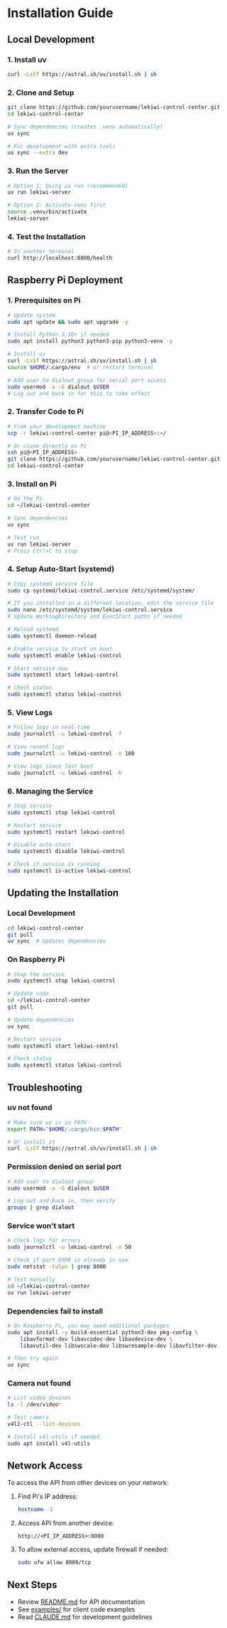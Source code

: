 # Installation Guide

## Local Development

### 1. Install uv

```bash
curl -LsSf https://astral.sh/uv/install.sh | sh
```

### 2. Clone and Setup

```bash
git clone https://github.com/yourusername/lekiwi-control-center.git
cd lekiwi-control-center

# Sync dependencies (creates .venv automatically)
uv sync

# For development with extra tools
uv sync --extra dev
```

### 3. Run the Server

```bash
# Option 1: Using uv run (recommended)
uv run lekiwi-server

# Option 2: Activate venv first
source .venv/bin/activate
lekiwi-server
```

### 4. Test the Installation

```bash
# In another terminal
curl http://localhost:8000/health
```

## Raspberry Pi Deployment

### 1. Prerequisites on Pi

```bash
# Update system
sudo apt update && sudo apt upgrade -y

# Install Python 3.10+ if needed
sudo apt install python3 python3-pip python3-venv -y

# Install uv
curl -LsSf https://astral.sh/uv/install.sh | sh
source $HOME/.cargo/env  # or restart terminal

# Add user to dialout group for serial port access
sudo usermod -a -G dialout $USER
# Log out and back in for this to take effect
```

### 2. Transfer Code to Pi

```bash
# From your development machine
scp -r lekiwi-control-center pi@<PI_IP_ADDRESS>:~/

# Or clone directly on Pi
ssh pi@<PI_IP_ADDRESS>
git clone https://github.com/yourusername/lekiwi-control-center.git
cd lekiwi-control-center
```

### 3. Install on Pi

```bash
# On the Pi
cd ~/lekiwi-control-center

# Sync dependencies
uv sync

# Test run
uv run lekiwi-server
# Press Ctrl+C to stop
```

### 4. Setup Auto-Start (systemd)

```bash
# Copy systemd service file
sudo cp systemd/lekiwi-control.service /etc/systemd/system/

# If you installed in a different location, edit the service file
sudo nano /etc/systemd/system/lekiwi-control.service
# Update WorkingDirectory and ExecStart paths if needed

# Reload systemd
sudo systemctl daemon-reload

# Enable service to start on boot
sudo systemctl enable lekiwi-control

# Start service now
sudo systemctl start lekiwi-control

# Check status
sudo systemctl status lekiwi-control
```

### 5. View Logs

```bash
# Follow logs in real-time
sudo journalctl -u lekiwi-control -f

# View recent logs
sudo journalctl -u lekiwi-control -n 100

# View logs since last boot
sudo journalctl -u lekiwi-control -b
```

### 6. Managing the Service

```bash
# Stop service
sudo systemctl stop lekiwi-control

# Restart service
sudo systemctl restart lekiwi-control

# Disable auto-start
sudo systemctl disable lekiwi-control

# Check if service is running
sudo systemctl is-active lekiwi-control
```

## Updating the Installation

### Local Development

```bash
cd lekiwi-control-center
git pull
uv sync  # Updates dependencies
```

### On Raspberry Pi

```bash
# Stop the service
sudo systemctl stop lekiwi-control

# Update code
cd ~/lekiwi-control-center
git pull

# Update dependencies
uv sync

# Restart service
sudo systemctl start lekiwi-control

# Check status
sudo systemctl status lekiwi-control
```

## Troubleshooting

### uv not found

```bash
# Make sure uv is in PATH
export PATH="$HOME/.cargo/bin:$PATH"

# Or install it
curl -LsSf https://astral.sh/uv/install.sh | sh
```

### Permission denied on serial port

```bash
# Add user to dialout group
sudo usermod -a -G dialout $USER

# Log out and back in, then verify
groups | grep dialout
```

### Service won't start

```bash
# Check logs for errors
sudo journalctl -u lekiwi-control -n 50

# Check if port 8000 is already in use
sudo netstat -tulpn | grep 8000

# Test manually
cd ~/lekiwi-control-center
uv run lekiwi-server
```

### Dependencies fail to install

```bash
# On Raspberry Pi, you may need additional packages
sudo apt install -y build-essential python3-dev pkg-config \
    libavformat-dev libavcodec-dev libavdevice-dev \
    libavutil-dev libswscale-dev libswresample-dev libavfilter-dev

# Then try again
uv sync
```

### Camera not found

```bash
# List video devices
ls -l /dev/video*

# Test camera
v4l2-ctl --list-devices

# Install v4l-utils if needed
sudo apt install v4l-utils
```

## Network Access

To access the API from other devices on your network:

1. Find Pi's IP address:
   ```bash
   hostname -I
   ```

2. Access API from another device:
   ```
   http://<PI_IP_ADDRESS>:8000
   ```

3. To allow external access, update firewall if needed:
   ```bash
   sudo ufw allow 8000/tcp
   ```

## Next Steps

- Review [README.md](README.md) for API documentation
- See [examples/](examples/) for client code examples
- Read [CLAUDE.md](CLAUDE.md) for development guidelines
